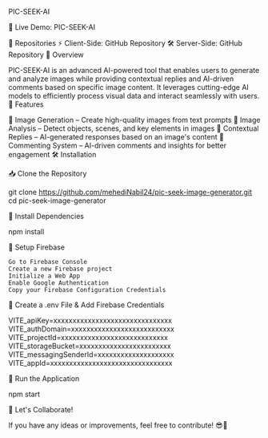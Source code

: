  PIC-SEEK-AI

🚀 Live Demo: PIC-SEEK-AI

📂 Repositories
⚡ Client-Side: GitHub Repository
🛠 Server-Side: GitHub Repository
📜 Overview

PIC-SEEK-AI is an advanced AI-powered tool that enables users to generate and analyze images while providing contextual replies and AI-driven comments based on specific image content. It leverages cutting-edge AI models to efficiently process visual data and interact seamlessly with users.
🚀 Features

🔹 Image Generation – Create high-quality images from text prompts
🔹 Image Analysis – Detect objects, scenes, and key elements in images
🔹 Contextual Replies – AI-generated responses based on an image's content
🔹 Commenting System – AI-driven comments and insights for better engagement
🛠 Installation

📥 Clone the Repository

git clone https://github.com/mehediNabil24/pic-seek-image-generator.git
cd pic-seek-image-generator

📂 Install Dependencies

npm install

🔑 Setup Firebase

    Go to Firebase Console
    Create a new Firebase project
    Initialize a Web App
    Enable Google Authentication
    Copy your Firebase Configuration Credentials

📝 Create a .env File & Add Firebase Credentials

VITE_apiKey=xxxxxxxxxxxxxxxxxxxxxxxxxxxxxxx
VITE_authDomain=xxxxxxxxxxxxxxxxxxxxxxxxxxx
VITE_projectId=xxxxxxxxxxxxxxxxxxxxxxxxxxxx
VITE_storageBucket=xxxxxxxxxxxxxxxxxxxxxxxx
VITE_messagingSenderId=xxxxxxxxxxxxxxxxxxxx
VITE_appId=xxxxxxxxxxxxxxxxxxxxxxxxxxxxxxxx

🚀 Run the Application

npm start

🤝 Let's Collaborate!

If you have any ideas or improvements, feel free to contribute! 😎🚀
